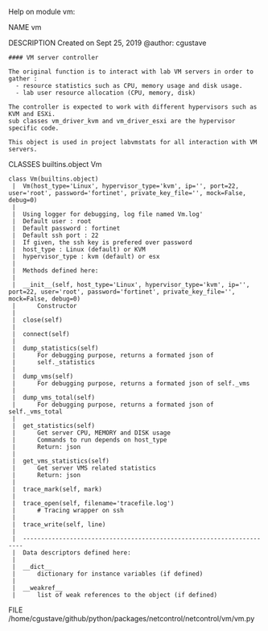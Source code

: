 Help on module vm:

NAME
    vm

DESCRIPTION
    Created on Sept 25, 2019
    @author: cgustave
    
    #### VM server controller
    
    The original function is to interact with lab VM servers in order to gather :
      - resource statistics such as CPU, memory usage and disk usage.
      - lab user resource allocation (CPU, memory, disk)
    
    The controller is expected to work with different hypervisors such as KVM and ESXi.
    sub classes vm_driver_kvm and vm_driver_esxi are the hypervisor specific code.
    
    This object is used in project labvmstats for all interaction with VM servers.

CLASSES
    builtins.object
        Vm
    
    class Vm(builtins.object)
     |  Vm(host_type='Linux', hypervisor_type='kvm', ip='', port=22, user='root', password='fortinet', private_key_file='', mock=False, debug=0)
     |  
     |  Using logger for debugging, log file named Vm.log'
     |  Default user : root
     |  Default password : fortinet
     |  Default ssh port : 22
     |  If given, the ssh key is prefered over password
     |  host_type : Linux (default) or KVM
     |  hypervisor_type : kvm (default) or esx
     |  
     |  Methods defined here:
     |  
     |  __init__(self, host_type='Linux', hypervisor_type='kvm', ip='', port=22, user='root', password='fortinet', private_key_file='', mock=False, debug=0)
     |      Constructor
     |  
     |  close(self)
     |  
     |  connect(self)
     |  
     |  dump_statistics(self)
     |      For debugging purpose, returns a formated json of
     |      self._statistics
     |  
     |  dump_vms(self)
     |      For debugging purpose, returns a formated json of self._vms
     |  
     |  dump_vms_total(self)
     |      For debugging purpose, returns a formated json of self._vms_total
     |  
     |  get_statistics(self)
     |      Get server CPU, MEMORY and DISK usage
     |      Commands to run depends on host_type
     |      Return: json
     |  
     |  get_vms_statistics(self)
     |      Get server VMS related statistics
     |      Return: json
     |  
     |  trace_mark(self, mark)
     |  
     |  trace_open(self, filename='tracefile.log')
     |      # Tracing wrapper on ssh
     |  
     |  trace_write(self, line)
     |  
     |  ----------------------------------------------------------------------
     |  Data descriptors defined here:
     |  
     |  __dict__
     |      dictionary for instance variables (if defined)
     |  
     |  __weakref__
     |      list of weak references to the object (if defined)

FILE
    /home/cgustave/github/python/packages/netcontrol/netcontrol/vm/vm.py


